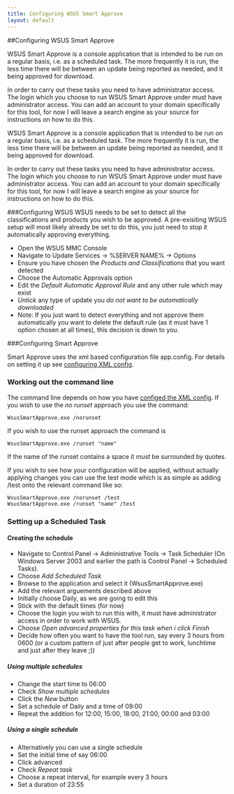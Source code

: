 ```yaml
---
title: Configuring WSUS Smart Approve
layout: default
---
```


##Configuring WSUS Smart Approve

WSUS Smart Approve is a console application that is intended to be run on a regular basis, i.e. as a scheduled task.  The more frequently it is run, the less time there will be between an update being reported as needed, and it being approved for download.

In order to carry out these tasks you need to have administrator access.  The login which you choose to run WSUS Smart Approve under must have administrator access.  You can add an account to your domain specifically for this tool, for now I will leave a search engine as your source for instructions on how to do this.

WSUS Smart Approve is a console application that is intended to be run on a regular basis, i.e. as a scheduled task.  The more frequently it is run, the less time there will be between an update being reported as needed, and it being approved for download.

In order to carry out these tasks you need to have administrator access.  The login which you choose to run WSUS Smart Approve under must have administrator access.  You can add an account to your domain specifically for this tool, for now I will leave a search engine as your source for instructions on how to do this.

###Configuring WSUS
WSUS needs to be set to detect all the classifications and products you wish to be approved.  A pre-exisiting WSUS setup will most likely already be set to do this, you just need to stop it automatically approving everything.

* Open the WSUS MMC Console
* Navigate to Update Services -> %SERVER NAME% -> Options
* Ensure you have chosen the *Products and Classifications* that you want detected
* Choose the Automatic Approvals option
* Edit the *Default Automatic Approval Rule* and any other rule which may exist
* *Untick* any type of update you *do not want to be automatically downloaded*
* Note: If you just want to detect everything and not approve them automatically you want to delete the default rule (as it must have 1 option chosen at all times), this decision is down to you.

###Configuring Smart Approve

Smart Approve uses the xml based configuration file app.config. For details on setting it up see [configuring XML config](xml/ "View instructions on setting up the XML Configuration File").

### Working out the command line

The command line depends on how you have [configed the XML config](xml/ "View instructions on setting up the XML Configuration File").  If you wish to use the *no runset* approach you use the command:

	WsusSmartApprove.exe /norunset

If you wish to use the runset approach the command is

	WsusSmartApprove.exe /runset "name"

If the name of the runset contains a space it *must* be surrounded by quotes.

If you wish to see how your configuration will be applied, without actually applying changes you can use the test mode which is as simple as adding /test onto the relevant command like so:

	WsusSmartApprove.exe /norunset /test
	WsusSmartApprove.exe /runset "name" /test

### Setting up a Scheduled Task

#### Creating the schedule

* Navigate to Control Panel -> Administrative Tools -> Task Scheduler (On Windows Server 2003 and earlier the path is Control Panel -> Scheduled Tasks).
* Choose *Add Scheduled Task*
* Browse to the application and select it (WsusSmartApprove.exe)
* Add the relevant arguements described above
* Initially choose Daily, as we are going to edit this
* Stick with the default times (for now)
* Choose the login you wish to run this with, it must have administrator access in order to work with WSUS.
* Choose *Open advanced properties for this task when i click Finish*
* Decide how often you want to have the tool run, say every 3 hours from 0600 (or a custom pattern of just after people get to work, lunchtime and just after they leave ;))

##### Using multiple schedules
* Change the start time to 06:00
* Check *Show multiple schedules*
* Click the *New* button
* Set a schedule of Daily and a time of 09:00
* Repeat the addition for 12:00, 15:00, 18:00, 21:00, 00:00 and 03:00

##### Using a single schedule
* Alternatively you can use a single schedule
* Set the initial time of say 06:00
* Click advanced
* Check *Repeat task*
* Choose a repeat interval, for example every 3 hours
* Set a duration of 23:55
